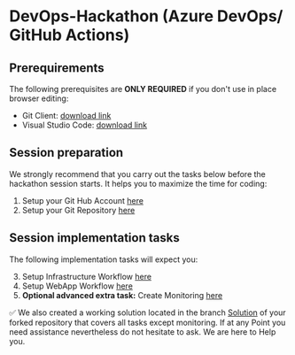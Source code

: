 # DevOps-Hackathon (Azure DevOps/ GitHub Actions)

## Prerequirements

The following prerequisites are **ONLY REQUIRED** if you don't use in place browser editing:
- Git Client: [download link](https://git-scm.com/downloads/)
- Visual Studio Code: [download link](
https://code.visualstudio.com/download)

## Session preparation

We strongly recommend that you carry out the tasks below before the hackathon session starts. It helps you to maximize the time for coding:

1. Setup your Git Hub Account [here](/01_SetupGitHubAccount.md)<br>
2. Setup your Git Repository [here](/02_SetupGitRepo.md)<br>

## Session implementation tasks

The following implementation tasks will expect you:

3. Setup Infrastructure Workflow [here](/03_SetupInfrastructure.md)
4. Setup WebApp Workflow [here](/04_SetupWebsite.md)
5. **Optional advanced extra task:** Create Monitoring [here](/05_Monitoring.md)

:white_check_mark: We also created a working solution located in the branch [Solution](https://github.com/DevOps-Gilde/S2_Code_GitHubActions/tree/Solution) of your forked repository that covers all tasks except monitoring. 
If at any Point you need assistance nevertheless do not hesitate to ask. We are here to Help you.
